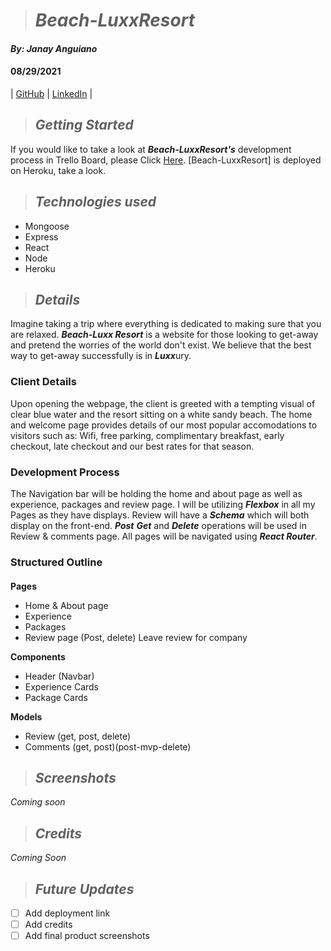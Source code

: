 ># ***Beach-LuxxResort***

#### *By: Janay Anguiano*

#### 08/29/2021

| [GitHub](https://github.com/Jangui92) | [LinkedIn](https://www.linkedin.com/in/janay-anguiano-778717215/) |


>## *Getting Started*
If you would like to take a look at ***Beach-LuxxResort's*** development process in Trello Board, please Click [Here](https://trello.com/b/yx2LuSLt/beach-resort). [Beach-LuxxResort] is deployed on Heroku, take a look.


> ## *Technologies used*
- Mongoose
- Express
- React
- Node
- Heroku


>## *Details* 
Imagine taking a trip where everything is dedicated to making sure that you are relaxed. ***Beach-Luxx Resort*** is a website for those looking to get-away and pretend the worries of the world don't exist. We believe that the best way to get-away successfully is in ***Luxx***ury. 
### Client Details
Upon opening the webpage, the client is greeted with a tempting visual of clear blue water and the resort sitting on a white sandy beach. The home and welcome page provides details of our most popular accomodations to visitors such as: Wifi, free parking, complimentary breakfast, early checkout, late checkout and our best rates for that season.

### Development Process
The Navigation bar will be holding the home and about page as well as experience, packages and review page. I will be utilizing ***Flexbox*** in all my Pages as they have displays. Review will have a ***Schema*** which will both display on the front-end. ***Post*** ***Get*** and ***Delete*** operations will be used in Review & comments page. All pages will be navigated using ***React Router***.

### Structured Outline
####
**Pages**
- Home & About page
- Experience 
- Packages 
- Review page (Post, delete) Leave review for company

**Components**

- Header (Navbar)
- Experience Cards
- Package Cards

**Models**
- Review (get, post, delete)
- Comments (get, post)(post-mvp-delete)


>## *Screenshots*
*Coming soon*


>## *Credits*
*Coming Soon*

>## *Future Updates*
- [ ] Add deployment link
- [ ] Add credits
- [ ] Add final product screenshots